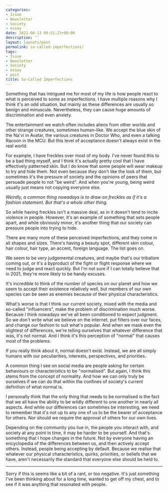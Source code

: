 ```yaml
---
categories:
- Issue
- Newsletter
- Society
- essay
date: 2021-06-13 09:51:23+00:00
description: ''
layout: layouts/post
permalink: so-called-imperfections/
tags:
- Issue
- Newsletter
- Society
- essay
- post
title: So-Called Imperfections
---
```


Something that has intrigued me for most of my life is how people react to what is perceived to some as imperfections. I have multiple reasons why I think it's an odd situation, but mainly as these differences are usually so benign and minuscule. Nevertheless, they can cause huge amounts of discrimination and even anxiety.

The entertainment we watch often includes aliens from other worlds and other strange creatures, sometimes human-like. We accept the blue skin of the Na'vi in Avatar, the various creatures in Doctor Who, and even a talking Racoon in the MCU. But this level of acceptance doesn't always exist in the real world.

For example, I have freckles over most of my body. I've never found this to be a bad thing myself, and I think it's actually pretty cool that I have effectively patterned skin. But I do know that some people will wear makeup to try and hide them. Not even because _they_ don't like the look of them, but sometimes it's the pressure of society and the opinions of peers that persuade people to not "be weird". And when you're young, being weird usually just means not copying everyone else.

_Weirdly, a common thing nowadays is to draw on freckles as if it's a fashion statement. But that's a whole other thing._

So while having freckles isn't a massive deal, as in it doesn't tend to incite violence in people. However, it's an example of something that sets people apart, and while obviously minor, it's another thing that our society can pressure people into trying to hide.

There are many more of these perceived imperfections, and they come in all shapes and sizes. There's having a beauty spot, different skin colour, hair colour, hair type, an accent, foreign language. The list goes on.

We seem to be very judgemental creatures, and maybe that's our tribalism coming out, or it's a byproduct of the fight or flight response where we need to judge and react quickly. But I'm not sure if I can totally believe that in 2021, they're more likely to be handy excuses.

It's incredible to think of the number of species on our planet and how we seem to accept their existence relatively well, but members of our own species can be seen as enemies because of their physical characteristics.

What's worse is that I think our current society, mixed with the media and so-called "influencers", make the problem of discrimination much worse. Because I think nowadays we've all been conditioned to expect judgment. So we don't write what we believe on the internet, put filters over our faces, and change our fashion to suit what's popular. And when we mask even the slightest of differences, we're telling ourselves that whatever difference that was, it's not normal. And I think it's this perception of "normal" that causes most of the problems.

If you really think about it, normal doesn't exist. Instead, we are all simply humans with our peculiarities, interests, perspectives, and priorities.

A common thing I see on social media are people asking for certain behaviours or characteristics to be "normalised". But again, I think this stems from the concept of normality. And how we can only truly be ourselves if we can do that within the confines of society's current definition of what normal is.

I personally think that the only thing that needs to be normalised is the fact that we all have the ability to be wildly different to one another in nearly all aspects. And while our differences can sometimes be interesting, we need to remember that it's not up to any one of us to be the bearer of acceptance for others. Nor should we require the approval of others for our own lives.

Depending on the community you live in, the people you interact with, and society at any point in time, it may be harder to be yourself. And that's something that I hope changes in the future. Not by everyone having an encyclopedia of the differences between us, and then actively accept others. Instead, people being accepting by default. Because we realise that whatever our physical characteristics, quirks, priorities, or beliefs that we have, aren't necessarily the standard that everyone else should be held to.

---

Sorry if this is seems like a bit of a rant, or too negative. It's just something I've been thinking about for a long time, wanted to get off my chest, and to see if it was anything that resonated with people.